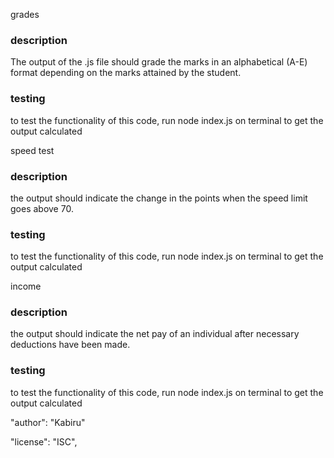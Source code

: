 grades
### description
The output of the .js file should grade the marks in an alphabetical (A-E) format depending on the marks attained by the student. 
### testing
to test the functionality of this code, run node index.js on terminal to get the output calculated

speed test
### description
the output should indicate the change in the points when the speed limit goes above 70. 
### testing
to test the functionality of this code, run node index.js on terminal to get the output calculated

income
### description
the output should indicate the net pay of an individual after necessary deductions have been made. 
### testing
to test the functionality of this code, run node index.js on terminal to get the output calculated


 "author": "Kabiru"

 "license": "ISC",